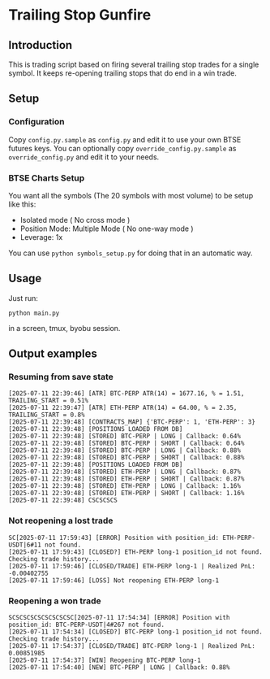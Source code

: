 # Trailing Stop Gunfire

## Introduction

This is trading script based on firing several trailing stop trades for a single symbol.
It keeps re-opening trailing stops that do end in a win trade.

## Setup

### Configuration

Copy `config.py.sample` as `config.py` and edit it to use your own BTSE futures keys.
You can optionally copy `override_config.py.sample` as `override_config.py` and edit it to your needs.

### BTSE Charts Setup

You want all the symbols (The 20 symbols with most volume) to be setup like this:

- Isolated mode ( No cross mode )
- Position Mode: Multiple Mode ( No one-way mode )
- Leverage: 1x

You can use `python symbols_setup.py` for doing that in an automatic way.


## Usage

Just run:

```
python main.py
```

in a screen, tmux, byobu session.

## Output examples

### Resuming from save state

```
[2025-07-11 22:39:46] [ATR] BTC-PERP ATR(14) = 1677.16, % = 1.51, TRAILING_START = 0.51%
[2025-07-11 22:39:47] [ATR] ETH-PERP ATR(14) = 64.00, % = 2.35, TRAILING_START = 0.8%
[2025-07-11 22:39:48] [CONTRACTS_MAP] {'BTC-PERP': 1, 'ETH-PERP': 3}
[2025-07-11 22:39:48] [POSITIONS LOADED FROM DB]
[2025-07-11 22:39:48] [STORED] BTC-PERP | LONG | Callback: 0.64%
[2025-07-11 22:39:48] [STORED] BTC-PERP | SHORT | Callback: 0.64%
[2025-07-11 22:39:48] [STORED] BTC-PERP | LONG | Callback: 0.88%
[2025-07-11 22:39:48] [STORED] BTC-PERP | SHORT | Callback: 0.88%
[2025-07-11 22:39:48] [POSITIONS LOADED FROM DB]
[2025-07-11 22:39:48] [STORED] ETH-PERP | LONG | Callback: 0.87%
[2025-07-11 22:39:48] [STORED] ETH-PERP | SHORT | Callback: 0.87%
[2025-07-11 22:39:48] [STORED] ETH-PERP | LONG | Callback: 1.16%
[2025-07-11 22:39:48] [STORED] ETH-PERP | SHORT | Callback: 1.16%
[2025-07-11 22:39:48] CSCSCSCS
```

### Not reopening a lost trade

```
SC[2025-07-11 17:59:43] [ERROR] Position with position_id: ETH-PERP-USDT|6#11 not found.                                                                                                     
[2025-07-11 17:59:43] [CLOSED?] ETH-PERP long-1 position_id not found. Checking trade history...                                                                                             
[2025-07-11 17:59:46] [CLOSED/TRADE] ETH-PERP long-1 | Realized PnL: -0.00402755                                                                                                             
[2025-07-11 17:59:46] [LOSS] Not reopening ETH-PERP long-1
```

### Reopening a won trade

```
SCSCSCSCSCSCSCSCSC[2025-07-11 17:54:34] [ERROR] Position with position_id: BTC-PERP-USDT|4#267 not found.                                                                                    
[2025-07-11 17:54:34] [CLOSED?] BTC-PERP long-1 position_id not found. Checking trade history...                                                                                             
[2025-07-11 17:54:37] [CLOSED/TRADE] BTC-PERP long-1 | Realized PnL: 0.00851985                                                                                                              
[2025-07-11 17:54:37] [WIN] Reopening BTC-PERP long-1                                                                                                                                        
[2025-07-11 17:54:40] [NEW] BTC-PERP | LONG | Callback: 0.88% 
```

